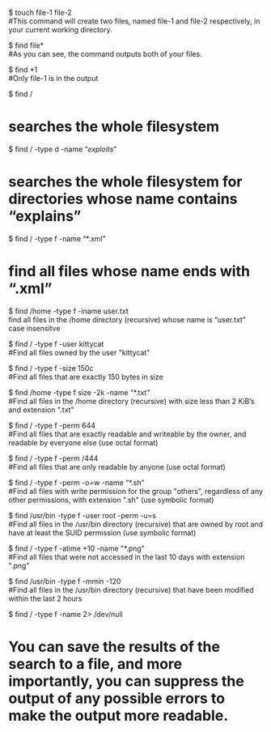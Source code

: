 $ touch file-1 file-2  
#This command will create two files, named file-1 and file-2 respectively, in your current working directory.  
  
$ find file*  
#As you can see, the command outputs both of your files.  
  
$ find *1  
#Only file-1 is in the output  
  
$ find /  
# searches the whole filesystem  
  
$ find / -type d -name “*exploits*"  
# searches the whole filesystem for directories whose name contains “explains”  
  
$ find / -type f -name “*.xml”  
# find all files whose name ends with “.xml”  
  
$ find /home -type f -iname user.txt  
find all files in the /home directory (recursive) whose name is “user.txt” case insensitve  
  
  
$ find / -type f -user kittycat  
#Find all files owned by the user "kittycat"  
  
$ find / -type f -size 150c  
#Find all files that are exactly 150 bytes in size  
  
$ find /home -type f size -2k -name “*.txt”  
#Find all files in the /home directory (recursive) with size less than 2 KiB’s and extension ".txt"  
  
$ find / -type f -perm 644  
#Find all files that are exactly readable and writeable by the owner, and readable by everyone else (use octal format)  
  
$ find / -type f -perm /444  
#Find all files that are only readable by anyone (use octal format)  
  
$ find / -type f -perm -o=w -name “*.sh”  
#Find all files with write permission for the group "others", regardless of any other permissions, with extension ".sh" (use symbolic format)  
  
$ find /usr/bin -type f -user root -perm -u=s  
#Find all files in the /usr/bin directory (recursive) that are owned by root and have at least the SUID permission (use symbolic format)  
  
$ find / -type f -atime +10 -name "*.png"  
#Find all files that were not accessed in the last 10 days with extension ".png"  
  
$ find /usr/bin -type f -mmin -120  
#Find all files in the /usr/bin directory (recursive) that have been modified within the last 2 hours  
  
$ find / -type f -name 2> /dev/null  
# You can save the results of the search to a file, and more importantly, you can suppress the output of any possible errors to make the output more readable.
